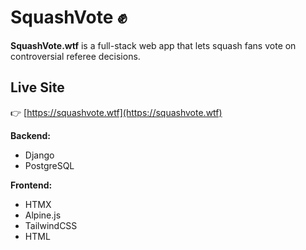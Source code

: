# SquashVote ✊

**SquashVote.wtf** is a full-stack web app that lets squash fans vote on controversial referee decisions.

## Live Site
👉 [https://squashvote.wtf](https://squashvote.wtf)

**Backend:**  
- Django  
- PostgreSQL  

**Frontend:**  
- HTMX  
- Alpine.js  
- TailwindCSS  
- HTML
